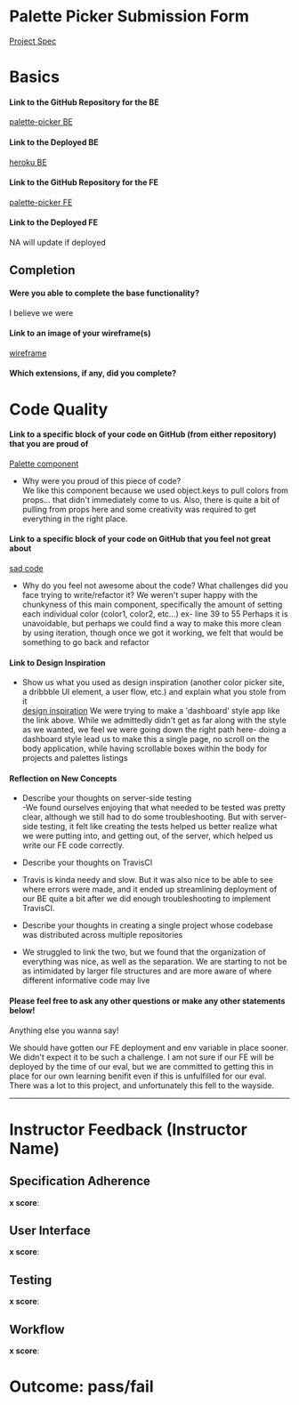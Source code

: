 # Palette Picker Submission Form

 [Project Spec](http://frontend.turing.io/projects/palette-picker.html)

 # Basics

 #### Link to the GitHub Repository for the BE
[palette-picker BE](https://github.com/francepack/palette-picker-api)

 #### Link to the Deployed BE
[heroku BE](https://palette-api-tm.herokuapp.com/)

 #### Link to the GitHub Repository for the FE
[palette-picker FE](https://github.com/TomWilhoit/palette-picker)

 #### Link to the Deployed FE
NA will update if deployed

 ## Completion

 #### Were you able to complete the base functionality?
 I believe we were

 #### Link to an image of your wireframe(s)
[wireframe](https://www.figma.com/file/O8HcYTjKFWQ5ksAA0CtxYYGK/palette-picker?node-id=0%3A1)

 #### Which extensions, if any, did you complete?


 # Code Quality

 #### Link to a specific block of your code on GitHub (from either repository) that you are proud of
[Palette component](https://github.com/TomWilhoit/palette-picker/blob/master/src/Containers/Palette/Palette.js)

 * Why were you proud of this piece of code?  
We like this component because we used object.keys to pull colors from props... that didn't immediately come to us. Also, there is quite a bit of pulling from props here and some creativity was required to get everything in the right place.

 #### Link to a specific block of your code on GitHub that you feel not great about
[sad code](https://github.com/TomWilhoit/palette-picker/blob/master/src/Containers/PalettePicker/PalettePicker.js)

 * Why do you feel not awesome about the code? What challenges did you face trying to write/refactor it?
We weren't super happy with the chunkyness of this main component, specifically the amount of setting each individual color (color1, color2, etc...) ex- line 39 to 55
Perhaps it is unavoidable, but perhaps we could find a way to make this more clean by using iteration, though once we got it working, we felt that would be something to go back and refactor

 #### Link to Design Inspiration

 * Show us what you used as design inspiration (another color picker site, a dribbble UI element, a user flow, etc.) and explain what you stole from it  
[design inspiration](https://dribbble.com/shots/6486403-Dashboard) 
We were trying to make a 'dashboard' style app like the link above. While we admittedly didn't get as far along with the style as we wanted, we feel we were going down the right path here- doing a dashboard style lead us to make this a single page, no scroll on the body application, while having scrollable boxes within the body for projects and palettes listings   

 #### Reflection on New Concepts

 * Describe your thoughts on server-side testing  
-We found ourselves enjoying that what needed to be tested was pretty clear, although we still had to do some troubleshooting. But with server-side testing, it felt like creating the tests helped us better realize what we were putting into, and getting out, of the server, which helped us write our FE code correctly.

* Describe your thoughts on TravisCI  
- Travis is kinda needy and slow. But it was also nice to be able to see where errors were made, and it ended up streamlining deployment of our BE quite a bit after we did enough troubleshooting to implement TravisCI.

* Describe your thoughts in creating a single project whose codebase was distributed across multiple repositories
- We struggled to link the two, but we found that the organization of everything was nice, as well as the separation. We are starting to not be as intimidated by larger file structures and are more aware of where different informative code may live

#### Please feel free to ask any other questions or make any other statements below!

 Anything else you wanna say!

 We should have gotten our FE deployment and env variable in place sooner. We didn't expect it to be such a challenge. I am not sure if our FE will be deployed by the time of our eval, but we are committed to getting this in place for our own learning benifit even if this is unfulfilled for our eval.
 There was a lot to this project, and unfortunately this fell to the wayside.

 -----


 # Instructor Feedback (Instructor Name)

 ## Specification Adherence

 **x score**: 

 ## User Interface

 **x score**: 

 ## Testing

 **x score**: 

 ## Workflow

 **x score**: 

 # Outcome: pass/fail
